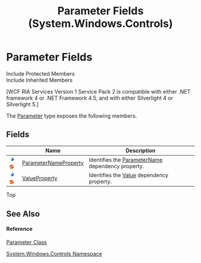 ﻿---
title: Parameter Fields (System.Windows.Controls)
TOCTitle: Parameter Fields
ms:assetid: Fields.T:System.Windows.Controls.Parameter
ms:mtpsurl: https://msdn.microsoft.com/en-us/library/system.windows.controls.parameter_fields(v=VS.91)
ms:contentKeyID: 28754680
ms.date: 01/27/2012
mtps_version: v=VS.91
---

# Parameter Fields

Include Protected Members  
Include Inherited Members  

\[WCF RIA Services Version 1 Service Pack 2 is compatible with either .NET framework 4 or .NET Framework 4.5, and with either Silverlight 4 or Silverlight 5.\]

The [Parameter](ff422556\(v=vs.91\).md) type exposes the following members.

## Fields

<table>
<thead>
<tr class="header">
<th> </th>
<th>Name</th>
<th>Description</th>
</tr>
</thead>
<tbody>
<tr class="odd">
<td><img src="images\Ee726129.pubfield(en-us,VS.91).gif" title="Public field" alt="Public field" /><img src="images\Ff423197.static(en-us,VS.91).gif" title="Static member" alt="Static member" /></td>
<td><a href="ff422454(v=vs.91).md">ParameterNameProperty</a></td>
<td>Identifies the <a href="ff422877(v=vs.91).md">ParameterName</a> dependency property.</td>
</tr>
<tr class="even">
<td><img src="images\Ee726129.pubfield(en-us,VS.91).gif" title="Public field" alt="Public field" /><img src="images\Ff423197.static(en-us,VS.91).gif" title="Static member" alt="Static member" /></td>
<td><a href="ff422841(v=vs.91).md">ValueProperty</a></td>
<td>Identifies the <a href="ff422173(v=vs.91).md">Value</a> dependency property.</td>
</tr>
</tbody>
</table>

Top

## See Also

#### Reference

[Parameter Class](ff422556\(v=vs.91\).md)

[System.Windows.Controls Namespace](ms590941\(v=vs.91\).md)

